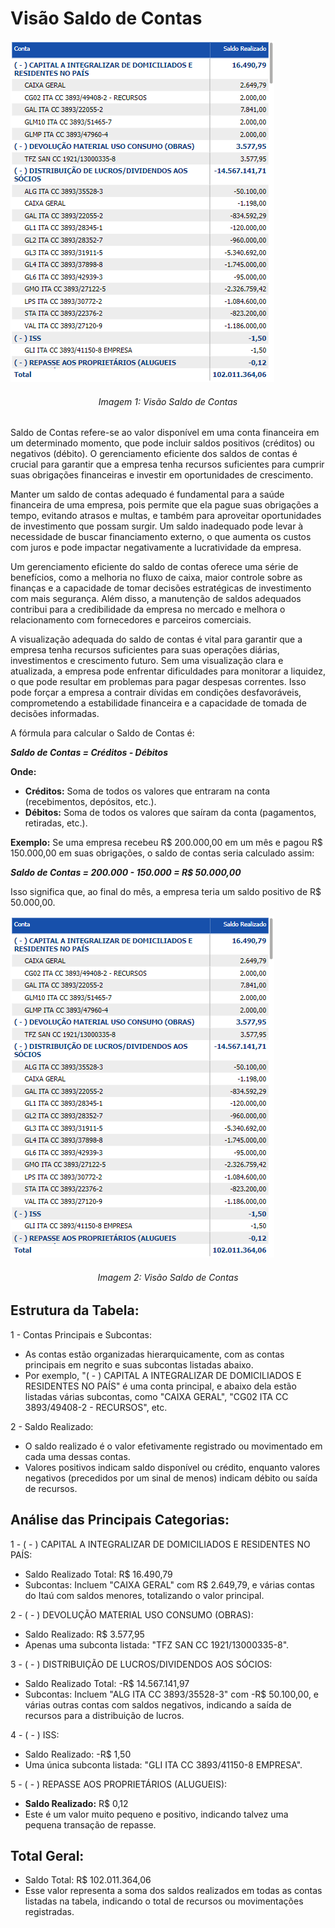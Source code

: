 # Visão Saldo de Contas
![Visão "Saldo de Contas"](../assets/account_balance.png)
<h6 align="center">Imagem 1: Visão Saldo de Contas</h6>

Saldo de Contas refere-se ao valor disponível em uma conta financeira em um determinado momento, que pode incluir saldos positivos (créditos) ou negativos (débito). O gerenciamento eficiente dos saldos de contas é crucial para garantir que a empresa tenha recursos suficientes para cumprir suas obrigações financeiras e investir em oportunidades de crescimento.

Manter um saldo de contas adequado é fundamental para a saúde financeira de uma empresa, pois permite que ela pague suas obrigações a tempo, evitando atrasos e multas, e também para aproveitar oportunidades de investimento que possam surgir. Um saldo inadequado pode levar à necessidade de buscar financiamento externo, o que aumenta os custos com juros e pode impactar negativamente a lucratividade da empresa.

Um gerenciamento eficiente do saldo de contas oferece uma série de benefícios, como a melhoria no fluxo de caixa, maior controle sobre as finanças e a capacidade de tomar decisões estratégicas de investimento com mais segurança. Além disso, a manutenção de saldos adequados contribui para a credibilidade da empresa no mercado e melhora o relacionamento com fornecedores e parceiros comerciais.

A visualização adequada do saldo de contas é vital para garantir que a empresa tenha recursos suficientes para suas operações diárias, investimentos e crescimento futuro. Sem uma visualização clara e atualizada, a empresa pode enfrentar dificuldades para monitorar a liquidez, o que pode resultar em problemas para pagar despesas correntes. Isso pode forçar a empresa a contrair dívidas em condições desfavoráveis, comprometendo a estabilidade financeira e a capacidade de tomada de decisões informadas.

A fórmula para calcular o Saldo de Contas é:

**_Saldo de Contas = Créditos - Débitos_**

**Onde:**

- **Créditos:** Soma de todos os valores que entraram na conta (recebimentos, depósitos, etc.).
- **Débitos:** Soma de todos os valores que saíram da conta (pagamentos, retiradas, etc.).

**Exemplo:**
Se uma empresa recebeu R$ 200.000,00 em um mês e pagou R$ 150.000,00 em suas obrigações, o saldo de contas seria calculado assim:

**_Saldo de Contas = 200.000 - 150.000 = R$ 50.000,00_**

Isso significa que, ao final do mês, a empresa teria um saldo positivo de R$ 50.000,00.

![Visão "Saldo de Contas"](../assets/account_balance.png)
<h6 align="center">Imagem 2: Visão Saldo de Contas</h6>

## **Estrutura da Tabela:**
1 - Contas Principais e Subcontas:

- As contas estão organizadas hierarquicamente, com as contas principais em negrito e suas subcontas listadas abaixo.
- Por exemplo, "( - ) CAPITAL A INTEGRALIZAR DE DOMICILIADOS E RESIDENTES NO PAÍS" é uma conta principal, e abaixo dela estão listadas várias subcontas, como "CAIXA GERAL", "CG02 ITA CC 3893/49408-2 - RECURSOS", etc.

2 - Saldo Realizado:

- O saldo realizado é o valor efetivamente registrado ou movimentado em cada uma dessas contas.
- Valores positivos indicam saldo disponível ou crédito, enquanto valores negativos (precedidos por um sinal de menos) indicam débito ou saída de recursos.

## **Análise das Principais Categorias:**
1 - ( - ) CAPITAL A INTEGRALIZAR DE DOMICILIADOS E RESIDENTES NO PAÍS:
- Saldo Realizado Total: R$ 16.490,79
- Subcontas: Incluem "CAIXA GERAL" com R$ 2.649,79, e várias contas do Itaú com saldos menores, totalizando o valor principal.

2 - ( - ) DEVOLUÇÃO MATERIAL USO CONSUMO (OBRAS):
- Saldo Realizado: R$ 3.577,95
- Apenas uma subconta listada: "TFZ SAN CC 1921/13000335-8".

3 - ( - ) DISTRIBUIÇÃO DE LUCROS/DIVIDENDOS AOS SÓCIOS:
- Saldo Realizado Total: -R$ 14.567.141,97
- Subcontas: Incluem "ALG ITA CC 3893/35528-3" com -R$ 50.100,00, e várias outras contas com saldos negativos, indicando a saída de recursos para a distribuição de lucros.

4 - ( - ) ISS:
- Saldo Realizado: -R$ 1,50
- Uma única subconta listada: "GLI ITA CC 3893/41150-8 EMPRESA".

5 - ( - ) REPASSE AOS PROPRIETÁRIOS (ALUGUEIS):
- **Saldo Realizado:** R$ 0,12
- Este é um valor muito pequeno e positivo, indicando talvez uma pequena transação de repasse.

## Total Geral:
- Saldo Total: R$ 102.011.364,06
- Esse valor representa a soma dos saldos realizados em todas as contas listadas na tabela, indicando o total de recursos ou movimentações registradas.
